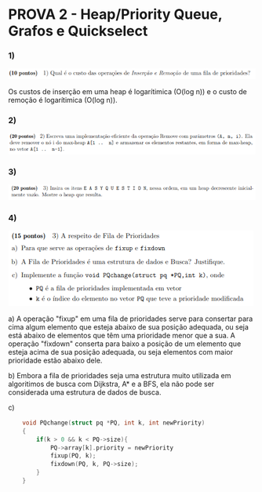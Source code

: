 # PROVA 2 - Heap/Priority Queue, Grafos e Quickselect

### 1) 
![Questão 1](../assets/image-4.png)

Os custos de inserção em uma heap é logarítimica (O(log n)) e o custo de remoção é logarítimica (O(log n)). 

### 2)
![Questão 2](../assets/image-2.png)
 


###  3)
![Questão 3](../assets/image-3.png)



### 4)
![Questão 4](../assets/image.png)


a) A operação "fixup" em uma fila de prioridades serve para consertar para cima algum elemento que esteja abaixo de sua posição adequada, ou seja está abaixo de elementos que têm uma prioridade menor que a sua. A operação "fixdown" conserta para baixo a posição de um elemento que esteja acima de sua posição adequada, ou seja elementos com maior prioridade estão abaixo dele. 

b) Embora a fila de prioridades seja uma estrutura muito utilizada em algoritimos de busca com Dijkstra, A* e a BFS, ela não pode ser considerada uma estrutura de dados de busca.


c) 

``` C
    void PQchange(struct pq *PQ, int k, int newPriority)
    {
        if(k > 0 && k < PQ->size){
            PQ->array[k].priority = newPriority
            fixup(PQ, k);
            fixdown(PQ, k, PQ->size);
        }
    }
```